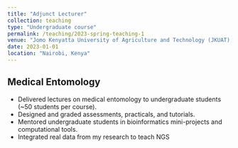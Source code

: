 ```yaml
---
title: "Adjunct Lecturer"
collection: teaching
type: "Undergraduate course"
permalink: /teaching/2023-spring-teaching-1
venue: "Jomo Kenyatta University of Agriculture and Technology (JKUAT), Department of Biochemistry"
date: 2023-01-01
location: "Nairobi, Kenya"
---
```

## Medical Entomology
*	Delivered lectures on medical entomology to undergraduate students (~50 students per course).
*	Designed and graded assessments, practicals, and tutorials.
*	Mentored undergraduate students in bioinformatics mini-projects and computational tools.
*	Integrated real data from my research to teach NGS
